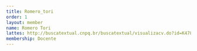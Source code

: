 ```yaml
---
title: Romero_tori
order: 1
layout: member
name: Romero Tori
lattes: http://buscatextual.cnpq.br/buscatextual/visualizacv.do?id=K4787894T6
membership: Docente
---
```


